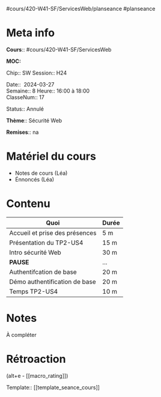 #cours/420-W41-SF/ServicesWeb/planseance #planseance
# Meta info

**Cours**:: #cours/420-W41-SF/ServicesWeb 

**MOC:** 

Chip::  <span class="chip cours-2">SW</span>
Session:: H24

Date::  2024-03-27  
Semaine:: 8
Heure:: 16:00 à 18:00  
ClasseNum:: 17

Status:: <span class="chip canc">Annulé</span>

**Thème**:: Sécurité Web

**Remises**:: <span class="chip na">na</span>

# Matériel du cours
* Notes de cours (Léa)
* Énnoncés (Léa)
# Contenu
| Quoi                           | Durée |
| ------------------------------ | ----- |
| Accueil et prise des présences | 5 m   |
| Présentation du TP2-US4        | 15 m  |
| Intro sécurité Web             | 30 m  |
| **PAUSE**                      | ...   |
| Authentifcation de base        | 20 m  |
| Démo authentification de base  | 20 m  |
| Temps TP2-US4                  | 10 m  |
# Notes
À compléter

# Rétroaction
(alt+e - [[macro_rating]])

Template:: [[template_seance_cours]]